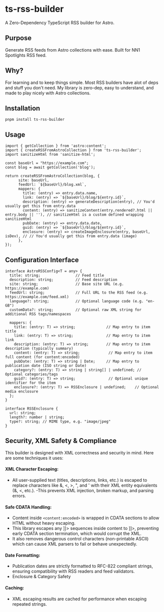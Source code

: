 # ts-rss-builder

A Zero-Dependency TypeScript RSS builder for Astro.

## Purpose

Generate RSS feeds from Astro collections with ease. Built for NN1 Spotlights RSS feed.

## Why?

For learning and to keep things simple. Most RSS builders have alot of deps and stuff you don't need. My library is zero-dep, easy to understand, and made to play nicely with Astro collections.

## Installation

```
pnpm install ts-rss-builder
```

## Usage

```
import { getCollection } from 'astro:content';
import { createRSSFromAstroCollection } from 'ts-rss-builder';
import sanitizeHtml from 'sanitize-html';

const baseUrl = "https://example.com";
const blog = await getCollection('blog');

return createRSSFromAstroCollection(blog, {
      site: baseUrl,
      feedUrl: `${baseUrl}/blog.xml`,
      mappers: {
        title: (entry) => entry.data.name,
        link: (entry) => `${baseUrl}/blog/${entry.id}`,
        description: (entry) => generateDescription(entry),	// You'd usually get this from entry.data
        content: (entry) => sanitizeContent(entry.rendered?.html || entry.body || ''), // sanitizeHtml is a custom defined wrapping sanitizeHtml
        pubDate: (entry) => entry.data.date,
        guid: (entry) => `${baseUrl}/blog/${entry.id}`,
        enclosure: (entry) => createImageEnclosure(entry, baseUrl, isDev), // // You'd usually get this from entry.data (image)
      },
});
```

## Configuration Interface

```
interface AstroRSSConfig<T = any> {
  title: string;                // Feed title
  description: string;          // Feed description
  site: string;                 // Base site URL (e.g. https://example.com)
  feedUrl: string;              // Full URL to the RSS feed (e.g. https://example.com/feed.xml)
  language?: string;            // Optional language code (e.g. "en-GB")
  customData?: string;          // Optional raw XML string for additional RSS tags/namespaces

  mappers: {
    title: (entry: T) => string;              // Map entry to item title
    link: (entry: T) => string;               // Map entry to item link
    description: (entry: T) => string;        // Map entry to item description (typically summary)
    content: (entry: T) => string;             // Map entry to item full content (for content:encoded)
    pubDate: (entry: T) => string | Date;     // Map entry to publication date (ISO string or Date)
    category?: (entry: T) => string | string[] | undefined; // Optional categories/tags
    guid?: (entry: T) => string;               // Optional unique identifier for the item
    enclosure?: (entry: T) => RSSEnclosure | undefined;    // Optional media enclosure
  };
}

interface RSSEnclosure {
  url: string;
  length?: number | string;
  type?: string; // MIME type, e.g. "image/jpeg"
}
```

## Security, XML Safety & Compliance 

This builder is designed with XML correctness and security in mind. Here are some techniques it uses:

#### XML Character Escaping:
- All user-supplied text (titles, descriptions, links, etc.) is escaped to replace characters like &, <, >, ", and ' with their XML entity equivalents (&amp;, &lt;, etc.).
-This prevents XML injection, broken markup, and parsing errors.

#### Safe CDATA Handling:
- Content inside `<content:encoded>` is wrapped in CDATA sections to allow HTML without heavy escaping.
- This library escapes any ]]> sequences inside content to ]]&gt;, preventing early CDATA section termination, which would corrupt the XML.
- It also removes dangerous control characters (non-printable ASCII) which can cause XML parsers to fail or behave unexpectedly.

#### Date Formatting:
- Publication dates are strictly formatted to RFC-822 compliant strings, ensuring compatibility with RSS readers and feed validators.
- Enclosure & Category Safety

#### Caching:
- XML escaping results are cached for performance when escaping repeated strings.